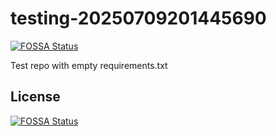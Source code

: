 # testing-20250709201445690
[![FOSSA Status](https://app.fossa.com/api/projects/git%2Bgithub.com%2Fkirogum%2Ftesting-20250709201445690.svg?type=shield)](https://app.fossa.com/projects/git%2Bgithub.com%2Fkirogum%2Ftesting-20250709201445690?ref=badge_shield)

Test repo with empty requirements.txt


## License
[![FOSSA Status](https://app.fossa.com/api/projects/git%2Bgithub.com%2Fkirogum%2Ftesting-20250709201445690.svg?type=large)](https://app.fossa.com/projects/git%2Bgithub.com%2Fkirogum%2Ftesting-20250709201445690?ref=badge_large)